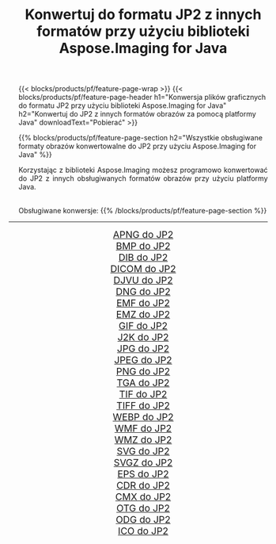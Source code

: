 ﻿---
title: Konwertuj do formatu JP2 z innych formatów przy użyciu biblioteki Aspose.Imaging for Java 
weight: 3920
url: /pl/java/conversion/to/jp2 
lang: pl
langdirlevel: 2
locales: zh-hans,ja,it,ru,de,es,fr,nl,id,lt,pl,pt,vi,tr,ko,zh-hant,ar,hi,th,sv,cs,uk,he
description: Za pomocą Aspose.Imaging możesz konwertować do JP2 z innych formatów przy użyciu Javy
---

{{< blocks/products/pf/feature-page-wrap >}}
{{< blocks/products/pf/feature-page-header h1="Konwersja plików graficznych do formatu JP2 przy użyciu biblioteki Aspose.Imaging for Java" h2="Konwertuj do JP2 z innych formatów obrazów za pomocą platformy Java" downloadText="Pobierać" >}}


{{% blocks/products/pf/feature-page-section  h2="Wszystkie obsługiwane formaty obrazów konwertowalne do JP2 przy użyciu Aspose.Imaging for Java" %}}
<p align=justify>Korzystając z biblioteki Aspose.Imaging możesz programowo konwertować do JP2 z innych obsługiwanych formatów obrazów przy użyciu platformy Java.</p>
<br/>
Obsługiwane konwersje:
{{% /blocks/products/pf/feature-page-section %}}
<div class="container-fluid productfamilypage bg-gray">
    <div class="convertypes bg-gray agp-content section">
        <div class="container">
		<hr style="margin-left:-20px;"/>
		<div class="row other-converters" style="gap: 10px;font-size: 19px;text-align:center;">
		    <div class='col-md-2 other-converter remove-lp remove-rp'><a href="/imaging/pl/java/conversion/apng-to-jp2" style="padding:15px;">APNG do JP2</a></div>
<div class='col-md-2 other-converter remove-lp remove-rp'><a href="/imaging/pl/java/conversion/bmp-to-jp2" style="padding:15px;">BMP do JP2</a></div>
<div class='col-md-2 other-converter remove-lp remove-rp'><a href="/imaging/pl/java/conversion/dib-to-jp2" style="padding:15px;">DIB do JP2</a></div>
<div class='col-md-2 other-converter remove-lp remove-rp'><a href="/imaging/pl/java/conversion/dicom-to-jp2" style="padding:15px;">DICOM do JP2</a></div>
<div class='col-md-2 other-converter remove-lp remove-rp'><a href="/imaging/pl/java/conversion/djvu-to-jp2" style="padding:15px;">DJVU do JP2</a></div>
<div class='col-md-2 other-converter remove-lp remove-rp'><a href="/imaging/pl/java/conversion/dng-to-jp2" style="padding:15px;">DNG do JP2</a></div>
<div class='col-md-2 other-converter remove-lp remove-rp'><a href="/imaging/pl/java/conversion/emf-to-jp2" style="padding:15px;">EMF do JP2</a></div>
<div class='col-md-2 other-converter remove-lp remove-rp'><a href="/imaging/pl/java/conversion/emz-to-jp2" style="padding:15px;">EMZ do JP2</a></div>
<div class='col-md-2 other-converter remove-lp remove-rp'><a href="/imaging/pl/java/conversion/gif-to-jp2" style="padding:15px;">GIF do JP2</a></div>
<div class='col-md-2 other-converter remove-lp remove-rp'><a href="/imaging/pl/java/conversion/j2k-to-jp2" style="padding:15px;">J2K do JP2</a></div>
<div class='col-md-2 other-converter remove-lp remove-rp'><a href="/imaging/pl/java/conversion/jpg-to-jp2" style="padding:15px;">JPG do JP2</a></div>
<div class='col-md-2 other-converter remove-lp remove-rp'><a href="/imaging/pl/java/conversion/jpeg-to-jp2" style="padding:15px;">JPEG do JP2</a></div>
<div class='col-md-2 other-converter remove-lp remove-rp'><a href="/imaging/pl/java/conversion/png-to-jp2" style="padding:15px;">PNG do JP2</a></div>
<div class='col-md-2 other-converter remove-lp remove-rp'><a href="/imaging/pl/java/conversion/tga-to-jp2" style="padding:15px;">TGA do JP2</a></div>
<div class='col-md-2 other-converter remove-lp remove-rp'><a href="/imaging/pl/java/conversion/tif-to-jp2" style="padding:15px;">TIF do JP2</a></div>
<div class='col-md-2 other-converter remove-lp remove-rp'><a href="/imaging/pl/java/conversion/tiff-to-jp2" style="padding:15px;">TIFF do JP2</a></div>
<div class='col-md-2 other-converter remove-lp remove-rp'><a href="/imaging/pl/java/conversion/webp-to-jp2" style="padding:15px;">WEBP do JP2</a></div>
<div class='col-md-2 other-converter remove-lp remove-rp'><a href="/imaging/pl/java/conversion/wmf-to-jp2" style="padding:15px;">WMF do JP2</a></div>
<div class='col-md-2 other-converter remove-lp remove-rp'><a href="/imaging/pl/java/conversion/wmz-to-jp2" style="padding:15px;">WMZ do JP2</a></div>
<div class='col-md-2 other-converter remove-lp remove-rp'><a href="/imaging/pl/java/conversion/svg-to-jp2" style="padding:15px;">SVG do JP2</a></div>
<div class='col-md-2 other-converter remove-lp remove-rp'><a href="/imaging/pl/java/conversion/svgz-to-jp2" style="padding:15px;">SVGZ do JP2</a></div>
<div class='col-md-2 other-converter remove-lp remove-rp'><a href="/imaging/pl/java/conversion/eps-to-jp2" style="padding:15px;">EPS do JP2</a></div>
<div class='col-md-2 other-converter remove-lp remove-rp'><a href="/imaging/pl/java/conversion/cdr-to-jp2" style="padding:15px;">CDR do JP2</a></div>
<div class='col-md-2 other-converter remove-lp remove-rp'><a href="/imaging/pl/java/conversion/cmx-to-jp2" style="padding:15px;">CMX do JP2</a></div>
<div class='col-md-2 other-converter remove-lp remove-rp'><a href="/imaging/pl/java/conversion/otg-to-jp2" style="padding:15px;">OTG do JP2</a></div>
<div class='col-md-2 other-converter remove-lp remove-rp'><a href="/imaging/pl/java/conversion/odg-to-jp2" style="padding:15px;">ODG do JP2</a></div>
<div class='col-md-2 other-converter remove-lp remove-rp'><a href="/imaging/pl/java/conversion/ico-to-jp2" style="padding:15px;">ICO do JP2</a></div>
                </div>
        </div>
    </div>
</div>
<br/>

